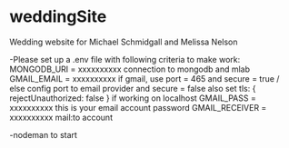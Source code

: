 # weddingSite
Wedding website for Michael Schmidgall and Melissa Nelson

-Please set up a .env file with following criteria to make work:
MONGODB_URI = xxxxxxxxxx
  connection to mongodb and mlab
GMAIL_EMAIL = xxxxxxxxxx
  if gmail, use port = 465 and secure = true / else config port to email provider and secure = false
  also set tls: { rejectUnauthorized: false } if working on localhost
GMAIL_PASS = xxxxxxxxxx
  this is your email account password
GMAIL_RECEIVER = xxxxxxxxxx
  mail:to account
  

-nodeman to start 
